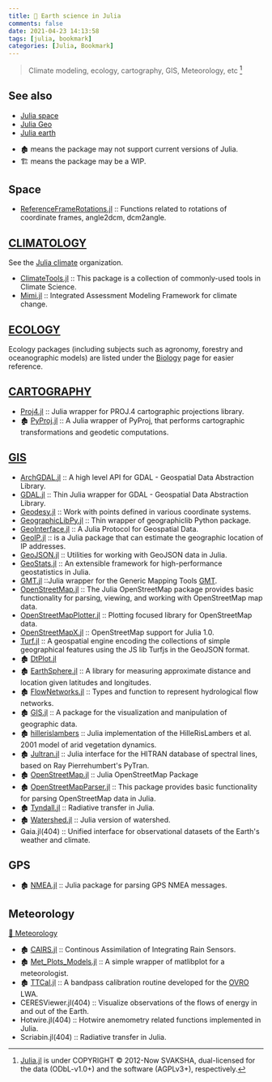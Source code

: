 ```yaml
---
title: 🔖 Earth science in Julia
comments: false
date: 2021-04-23 14:13:58
tags: [julia, bookmark]
categories: [Julia, Bookmark]
---
```


> Climate modeling, ecology, cartography, GIS, Meteorology, etc [^1]

[^1]: [Julia.jl](https://github.com/svaksha/Julia.jl) is under COPYRIGHT © 2012-Now SVAKSHA, dual-licensed for the data (ODbL-v1.0+) and the software (AGPLv3+), respectively.

## See also

- [Julia space](https://github.com/JuliaSpace)
- [Julia Geo](https://github.com/JuliaGeo)
- [Julia earth](https://github.com/JuliaEarth)

<!-- more -->

- 🏚️ means the package may not support current versions of Julia.
- 🏗️ means the package may be a WIP.

## Space

+ [ReferenceFrameRotations.jl](https://github.com/JuliaSpace/ReferenceFrameRotations.jl) :: Functions related to rotations of coordinate frames, angle2dcm, dcm2angle.

## [CLIMATOLOGY](https://en.wikipedia.org/wiki/Category:Climatology)

See the [Julia climate](https://github.com/JuliaClimate) organization.

+ [ClimateTools.jl](https://github.com/Balinus/ClimateTools.jl) :: This package is a collection of commonly-used tools in Climate Science.
+ [Mimi.jl](https://github.com/anthofflab/Mimi.jl) :: Integrated Assessment Modeling Framework for climate change.

## [ECOLOGY](https://en.wikipedia.org/wiki/Category:Ecology)
Ecology packages (including subjects such as agronomy, forestry and oceanographic models) are listed under the [Biology](biology.md?id=ecology) page for easier reference.

## [CARTOGRAPHY](https://en.wikipedia.org/wiki/Category:Cartography)

+ [Proj4.jl](https://github.com/JuliaGeo/Proj4.jl) :: Julia wrapper for PROJ.4 cartographic projections library.
+ 🏚️ [PyProj.jl](https://github.com/kshramt/PyProj.jl) ::  A Julia wrapper of PyProj, that performs cartographic transformations and geodetic computations.

## [GIS](https://en.wikipedia.org/wiki/Geographic_information_system)

+ [ArchGDAL.jl](https://github.com/yeesian/ArchGDAL.jl) :: A high level API for GDAL - Geospatial Data Abstraction Library.
+ [GDAL.jl](https://github.com/JuliaGeo/GDAL.jl) :: Thin Julia wrapper for GDAL - Geospatial Data Abstraction Library.
+ [Geodesy.jl](https://github.com/JuliaGeo/Geodesy.jl) :: Work with points defined in various coordinate systems.
+ [GeographicLibPy.jl](https://github.com/kshramt/GeographicLibPy.jl) :: Thin wrapper of geographiclib Python package.
+ [GeoInterface.jl](https://github.com/JuliaGeo/GeoInterface.jl) :: A Julia Protocol for Geospatial Data.
+ [GeoIP.jl](https://github.com/JuliaWeb/GeoIP.jl) :: is a Julia package that can estimate the geographic location of IP addresses.
+ [GeoJSON.jl](https://github.com/JuliaGeo/GeoJSON.jl) :: Utilities for working with GeoJSON data in Julia.
+ [GeoStats.jl](https://github.com/JuliaEarth/GeoStats.jl) :: An extensible framework for high-performance geostatistics in Julia.
+ [GMT.jl](https://github.com/joa-quim/GMT.jl) ::Julia wrapper for the Generic Mapping Tools [GMT](https://github.com/GenericMappingTools/gmt).
+ [OpenStreetMap.jl](https://github.com/tedsteiner/OpenStreetMap.jl) :: The Julia OpenStreetMap package provides basic functionality for parsing, viewing, and working with OpenStreetMap map data.
+ [OpenStreetMapPlotter.jl](https://github.com/juliusgeo/OpenStreetMapPlotter.jl) :: Plotting focused library for OpenStreetMap data.
+ [OpenStreetMapX.jl](https://github.com/pszufe/OpenStreetMapX.jl) :: OpenStreetMap support for Julia 1.0.
+ [Turf.jl](https://github.com/philoez98/Turf.jl) :: A geospatial engine encoding the collections of simple geographical features using the JS lib Turfjs in the GeoJSON format.
+ 🏚️ [DtPlot.jl](https://github.com/dejakaymac/DtPlot.jl)
+ 🏚️ [EarthSphere.jl](https://github.com/cuevasclemente/EarthSphere.jl) :: A library for measuring approximate distance and location given latitudes and longitudes.
+ 🏚️ [FlowNetworks.jl](https://github.com/scheidan/FlowNetworks.jl) :: Types and function to represent hydrological flow networks.
+ 🏚️ [GIS.jl](https://github.com/wkearn/GIS.jl) :: A package for the visualization and manipulation of geographic data.
+ 🏚️ [hillerislambers](https://github.com/wkearn/hillerislambers) :: Julia implementation of the HilleRisLambers et al. 2001 model of arid vegetation dynamics.
+ 🏚️ [Jultran.jl](https://github.com/jsbj/Jultran.jl) :: Julia interface for the HITRAN database of spectral lines, based on Ray Pierrehumbert's PyTran.
+ 🏚️ [OpenStreetMap.jl](https://github.com/tedsteiner/OpenStreetMap.jl) :: Julia OpenStreetMap Package
+ 🏚️ [OpenStreetMapParser.jl](https://github.com/yeesian/OpenStreetMapParser.jl) :: This package provides basic functionality for parsing OpenStreetMap data in Julia.
+ 🏚️ [Tyndall.jl](https://github.com/jsbj/Tyndall.jl) :: Radiative transfer in Julia.
+ 🏚️ [Watershed.jl](https://github.com/seung-lab/Watershed.jl) :: Julia version of watershed.
+ Gaia.jl(404) :: Unified interface for observational datasets of the Earth's weather and climate.

## GPS

+ 🏚️ [NMEA.jl](https://github.com/templarlabs/NMEA.jl) :: Julia package for parsing GPS NMEA messages.

## Meteorology

[ 📖 Meteorology](https://en.wikipedia.org/wiki/Meteorology)

+ 🏚️ [CAIRS.jl](https://github.com/scheidan/CAIRS.jl) :: Continous Assimilation of Integrating Rain Sensors.
+ 🏚️ [Met_Plots_Models.jl](https://github.com/zhujinxuan/Met_Plots_Models.jl) :: A simple wrapper of matlibplot for a meteorologist.
+ 🏚️ [TTCal.jl](https://github.com/mweastwood/TTCal.jl) :: A bandpass calibration routine developed for the [OVRO](https://en.wikipedia.org/wiki/Owens_Valley_Radio_Observatory) LWA.
+ CERESViewer.jl(404) :: Visualize observations of the flows of energy in and out of the Earth.
+ Hotwire.jl(404) :: Hotwire anemometry related functions implemented in Julia.
+ Scriabin.jl(404) :: Radiative transfer in Julia.
